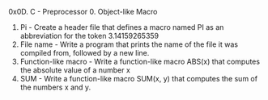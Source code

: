 0x0D. C - Preprocessor
0. Object-like Macro
1. Pi - Create a header file that defines a macro named PI as an abbreviation for the token 3.14159265359
2. File name - Write a program that prints the name of the file it was compiled from, followed by a new line.
3. Function-like macro - Write a function-like macro ABS(x) that computes the absolute value of a number x
4. SUM - Write a function-like macro SUM(x, y) that computes the sum of the numbers x and y.

